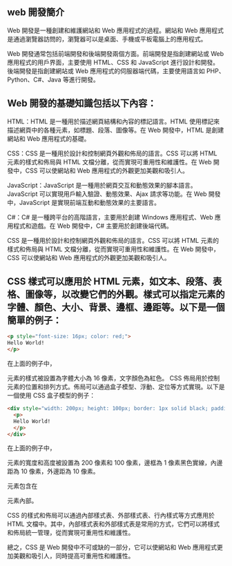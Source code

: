 ## web 開發簡介

Web 開發是一種創建和維護網站和 Web 應用程式的過程。網站和 Web 應用程式是通過瀏覽器訪問的，瀏覽器可以是桌面、手機或平板電腦上的應用程式。

Web 開發通常包括前端開發和後端開發兩個方面。前端開發是指創建網站或 Web 應用程式的用戶界面，主要使用 HTML、CSS 和 JavaScript 進行設計和開發。後端開發是指創建網站或 Web 應用程式的伺服器端代碼，主要使用語言如 PHP、Python、C#、Java 等進行開發。

## Web 開發的基礎知識包括以下內容：

HTML：HTML 是一種用於描述網頁結構和內容的標記語言。HTML 使用標記來描述網頁中的各種元素，如標題、段落、圖像等。在 Web 開發中，HTML 是創建網站和 Web 應用程式的基礎。

CSS：CSS 是一種用於設計和控制網頁外觀和佈局的語言。CSS 可以將 HTML 元素的樣式和佈局與 HTML 文檔分離，從而實現可重用性和維護性。在 Web 開發中，CSS 可以使網站和 Web 應用程式的外觀更加美觀和吸引人。

JavaScript：JavaScript 是一種用於網頁交互和動態效果的腳本語言。JavaScript 可以實現用戶輸入驗證、動態效果、Ajax 請求等功能。在 Web 開發中，JavaScript 是實現前端互動和動態效果的主要語言。

C#：C# 是一種跨平台的高階語言，主要用於創建 Windows 應用程式、Web 應用程式和遊戲。在 Web 開發中，C# 主要用於創建後端代碼。

CSS 是一種用於設計和控制網頁外觀和佈局的語言。CSS 可以將 HTML 元素的樣式和佈局與 HTML 文檔分離，從而實現可重用性和維護性。在 Web 開發中，CSS 可以使網站和 Web 應用程式的外觀更加美觀和吸引人。

## CSS 樣式可以應用於 HTML 元素，如文本、段落、表格、圖像等，以改變它們的外觀。樣式可以指定元素的字體、顏色、大小、背景、邊框、邊距等。以下是一個簡單的例子：

```html
<p style="font-size: 16px; color: red;">
Hello World!
</p>
```
在上面的例子中，<p> 元素的樣式被設置為字體大小為 16 像素，文字顏色為紅色。
CSS 佈局用於控制元素的位置和排列方式。佈局可以通過盒子模型、浮動、定位等方式實現。以下是一個使用 CSS 盒子模型的例子：


```html
<div style="width: 200px; height: 100px; border: 1px solid black; padding: 10px; margin: 10px;">
  <p>
  Hello World!
  </p>
</div>
```
在上面的例子中，<div> 元素的寬度和高度被設置為 200 像素和 100 像素，邊框為 1 像素黑色實線，內邊距為 10 像素，外邊距為 10 像素。<p> 元素包含在 <div> 元素內部。

CSS 的樣式和佈局可以通過內部樣式表、外部樣式表、行內樣式等方式應用於 HTML 文檔中。其中，內部樣式表和外部樣式表是常用的方式，它們可以將樣式和佈局統一管理，從而實現可重用性和維護性。

總之，CSS 是 Web 開發中不可或缺的一部分，它可以使網站和 Web 應用程式更加美觀和吸引人，同時提高可重用性和維護性。